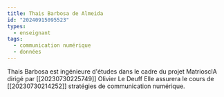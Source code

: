 ```yaml
---
title: Thais Barbosa de Almeida
id: "20240915095523"
types:
  - enseignant
tags:
  - communication numérique
  - données
---
```


Thais Barbosa est ingénieure d'études dans le cadre du projet MatrioscIA dirigé par [[20230730225749]] Olivier Le Deuff
Elle assurera le cours de [[20230730214252]] stratégies de communication numérique.